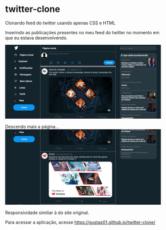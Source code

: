 # twitter-clone
Clonando feed do twitter usando apenas CSS e HTML

Inserindo as publicações presentes no meu feed do twitter no momento em que eu estava desenvolvendo.

<img src="imagens/publicacaoUm.JPG">

Descendo mais a página...
<img src="imagens/publicacaoDois.JPG">

Responsividade similiar à do site original.

Para acessar a aplicação, acesse
https://gustas01.github.io/twitter-clone/
